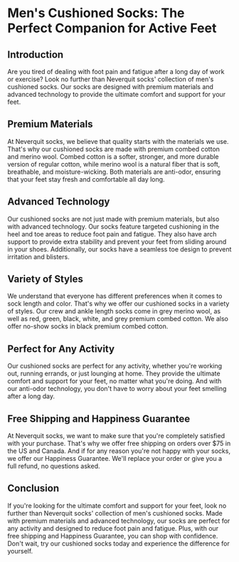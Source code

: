 # Men's Cushioned Socks: The Perfect Companion for Active Feet

## Introduction

Are you tired of dealing with foot pain and fatigue after a long day of work or exercise? Look no further than Neverquit socks' collection of men's cushioned socks. Our socks are designed with premium materials and advanced technology to provide the ultimate comfort and support for your feet.

## Premium Materials

At Neverquit socks, we believe that quality starts with the materials we use. That's why our cushioned socks are made with premium combed cotton and merino wool. Combed cotton is a softer, stronger, and more durable version of regular cotton, while merino wool is a natural fiber that is soft, breathable, and moisture-wicking. Both materials are anti-odor, ensuring that your feet stay fresh and comfortable all day long.

## Advanced Technology

Our cushioned socks are not just made with premium materials, but also with advanced technology. Our socks feature targeted cushioning in the heel and toe areas to reduce foot pain and fatigue. They also have arch support to provide extra stability and prevent your feet from sliding around in your shoes. Additionally, our socks have a seamless toe design to prevent irritation and blisters.

## Variety of Styles

We understand that everyone has different preferences when it comes to sock length and color. That's why we offer our cushioned socks in a variety of styles. Our crew and ankle length socks come in grey merino wool, as well as red, green, black, white, and grey premium combed cotton. We also offer no-show socks in black premium combed cotton.

## Perfect for Any Activity

Our cushioned socks are perfect for any activity, whether you're working out, running errands, or just lounging at home. They provide the ultimate comfort and support for your feet, no matter what you're doing. And with our anti-odor technology, you don't have to worry about your feet smelling after a long day.

## Free Shipping and Happiness Guarantee

At Neverquit socks, we want to make sure that you're completely satisfied with your purchase. That's why we offer free shipping on orders over $75 in the US and Canada. And if for any reason you're not happy with your socks, we offer our Happiness Guarantee. We'll replace your order or give you a full refund, no questions asked.

## Conclusion

If you're looking for the ultimate comfort and support for your feet, look no further than Neverquit socks' collection of men's cushioned socks. Made with premium materials and advanced technology, our socks are perfect for any activity and designed to reduce foot pain and fatigue. Plus, with our free shipping and Happiness Guarantee, you can shop with confidence. Don't wait, try our cushioned socks today and experience the difference for yourself.